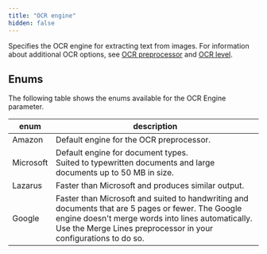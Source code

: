 ```yaml
---
title: "OCR engine"
hidden: false
---
```

Specifies the OCR engine for extracting text from images. For information about additional OCR options, see [OCR preprocessor](doc:ocr) and [OCR level](doc:ocr-level).

## Enums

The following table shows the enums available for the OCR Engine parameter. 

| enum      | description                                                  |
| --------- | ------------------------------------------------------------ |
| Amazon    | Default engine for the OCR preprocessor.                     |
| Microsoft | Default engine for document types.<br/>Suited to typewritten documents and large documents up to 50 MB in size. |
| Lazarus   | Faster than Microsoft and produces similar output.           |
| Google    | Faster than Microsoft and suited to handwriting and documents that are 5 pages or fewer. The Google engine doesn't merge words into lines automatically. Use the Merge Lines preprocessor in your configurations to do so. |
